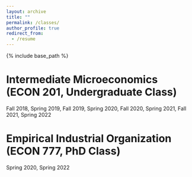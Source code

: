 ```yaml
---
layout: archive
title: ""
permalink: /classes/
author_profile: true
redirect_from:
  - /resume
---
```


{% include base_path %}

Intermediate Microeconomics (ECON 201, Undergraduate Class)
======
Fall 2018, Spring 2019, Fall 2019, Spring 2020, Fall 2020, Spring 2021, Fall 2021, Spring 2022

Empirical Industrial Organization (ECON 777, PhD Class)
======
Spring 2020, Spring 2022

